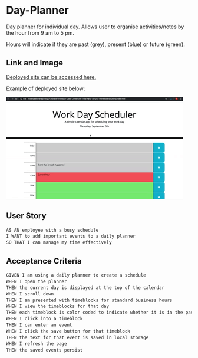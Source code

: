 # Day-Planner

Day planner for individual day. Allows user to organise activities/notes by the hour from 9 am to 5 pm.

Hours will indicate if they are past (grey), present (blue) or future (green).

## Link and Image

[Deployed site can be accessed here.](https://github.com/LukeMcMi/Day-Planner.git)

Example of deployed site below:

![A user clicks on slots on the color-coded calendar and edits the events.](./Assets/images/05-third-party-apis-homework-demo.gif)

## User Story

```md
AS AN employee with a busy schedule
I WANT to add important events to a daily planner
SO THAT I can manage my time effectively
```

## Acceptance Criteria

```md
GIVEN I am using a daily planner to create a schedule
WHEN I open the planner
THEN the current day is displayed at the top of the calendar
WHEN I scroll down
THEN I am presented with timeblocks for standard business hours
WHEN I view the timeblocks for that day
THEN each timeblock is color coded to indicate whether it is in the past, present, or future
WHEN I click into a timeblock
THEN I can enter an event
WHEN I click the save button for that timeblock
THEN the text for that event is saved in local storage
WHEN I refresh the page
THEN the saved events persist
```